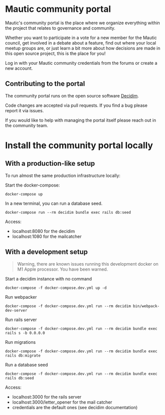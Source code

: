 # Mautic community portal
Mautic's community portal is the place where we organize everything within the project that relates to governance and community.

Whether you want to participate in a vote for a new member for the Mautic council,  get involved in a debate about a feature,  find out where your local meetup groups are,  or just learn a bit more about how decisions are made in this open source project,  this is the place for you!

Log in with your Mautic community credentials from the forums or create a new account.

##  Contributing to the portal

The community portal runs on the open source software [Decidim](https://decidim.org).

Code changes are accepted via pull requests.  If you find a bug please report it via issues.

If you would like to help with managing the portal itself please reach out in the community team.

# Install the community portal locally

## With a production-like setup
To run almost the same production infrastructure locally:

Start the docker-compose:
```
docker-compose up
```

In a new terminal, you can run a database seed.
```
docker-compose run --rm decidim bundle exec rails db:seed
```

Access: 

- localhost:8080 for the decidim
- localhost:1080 for the mailcatcher

## With a development setup
> Warning, there are known issues running this development docker
> on M1 Apple processor. You have been warned.


Start a decidim instance with no command
```
docker-compose -f docker-compose.dev.yml up -d
```

Run webpacker
```
docker-compose -f docker-compose.dev.yml run --rm decidim bin/webpack-dev-server
```

Run rails server
```
docker-compose -f docker-compose.dev.yml run --rm decidim bundle exec rails s -b 0.0.0.0
```

Run migrations
```
docker-compose -f docker-compose.dev.yml run --rm decidim bundle exec rails db:migrate
```

Run a database seed
```
docker-compose -f docker-compose.dev.yml run --rm decidim bundle exec rails db:seed
```

Access: 

- localhost:3000 for the rails server
- localhost:3000/letter_opener for the mail catcher
- credentials are the default ones (see decidim documentation)
